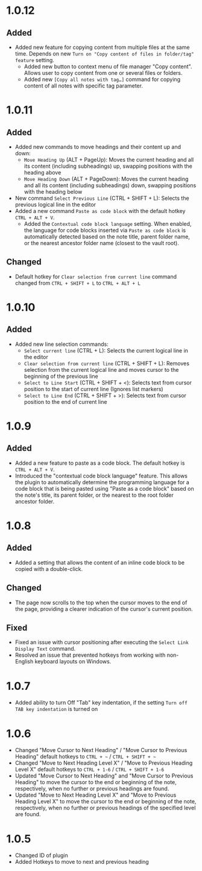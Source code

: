# 1.0.12
## Added
- Added new feature for copying content from multiple files at the same time. Depends on new `Turn on "Copy content of files in folder/tag" feature` setting.
	- Added new button to context menu of file manager "Copy content". Allows user to copy content from one or several files or folders.
	- Added new `[Copy all notes with tag…]` command for copying content of all notes with specific tag parameter.
# 1.0.11
## Added
- Added new commands to move headings and their content up and down:
  - `Move Heading Up` (ALT + PageUp): Moves the current heading and all its content (including subheadings) up, swapping positions with the heading above
  - `Move Heading Down` (ALT + PageDown): Moves the current heading and all its content (including subheadings) down, swapping positions with the heading below
- New command `Select Previous Line` (CTRL + SHIFT + L): Selects the previous logical line in the editor
- Added a new command `Paste as code block` with the default hotkey `CTRL + ALT + V`.
	- Added the `Contextual code block language` setting. When enabled, the language for code blocks inserted via `Paste as code block` is automatically detected based on the note title, parent folder name, or the nearest ancestor folder name (closest to the vault root).
## Changed
- Default hotkey for `Clear selection from current line` command changed from `CTRL + SHIFT + L` to `CTRL + ALT + L`
# 1.0.10
## Added
- Added new line selection commands:
	- `Select current line` (CTRL + L): Selects the current logical line in the editor
	- `Clear selection from current line` (CTRL + SHIFT + L): Removes selection from the current logical line and moves cursor to the beginning of the previous line
	- `Select to Line Start` (CTRL + SHIFT + <): Selects text from cursor position to the start of current line (Ignores list markers)
	- `Select to Line End` (CTRL + SHIFT + >): Selects text from cursor position to the end of current line
# 1.0.9
## Added
- Added a new feature to paste as a code block. The default hotkey is `CTRL + ALT + V`.
- Introduced the "contextual code block language" feature. This allows the plugin to automatically determine the programming language for a code block that is being pasted using "Paste as a code block" based on the note's title, its parent folder, or the nearest to the root folder ancestor folder.
# 1.0.8
## Added
- Added a setting that allows the content of an inline code block to be copied with a double-click.
## Changed
- The page now scrolls to the top when the cursor moves to the end of the page, providing a clearer indication of the cursor's current position.
## Fixed
- Fixed an issue with cursor positioning after executing the `Select Link Display Text` command.
- Resolved an issue that prevented hotkeys from working with non-English keyboard layouts on Windows.
# 1.0.7
- Added ability to turn Off "Tab" key indentation, if the setting `Turn off TAB key indentation` is turned on
# 1.0.6
- Changed "Move Cursor to Next Heading" / "Move Cursor to Previous Heading" default hotkeys to `CTRL + ~` / `CTRL + SHIFT + ~`
- Changed "Move to Next Heading Level X" /  "Move to Previous Heading Level X" default hotkeys to `CTRL + 1-6` / `CTRL + SHIFT + 1-6`
- Updated "Move Cursor to Next Heading" and "Move Cursor to Previous Heading" to move the cursor to the end or beginning of the note, respectively, when no further or previous headings are found.
- Updated "Move to Next Heading Level X" and "Move to Previous Heading Level X" to move the cursor to the end or beginning of the note, respectively, when no further or previous headings of the specified level are found.
# 1.0.5
- Changed ID of plugin
- Added Hotkeys to move to next and previous heading

